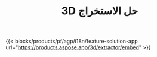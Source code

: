 ﻿---
title: 3D حل الاستخراج 
weight: 7730
url: /ar/extractor
limit: 
description: قم بتحويل 3D File إلى Autodesk و Draco و Wavefront و 3D Studio والعديد من التنسيقات الأخرى
---
{{< blocks/products/pf/agp/i18n/feature-solution-app url="https://products.aspose.app/3d/extractor/embed" >}} 
